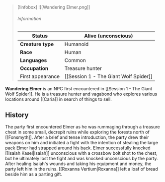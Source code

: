 > [!infobox]
> ![[Wandering Elmer.png]]  
> ###### Information 
> Status | Alive (unconscious) |  
> ---|---|
>| **Creature type** | Humanoid |
>| **Race** | Human |  
>| **Languages** | Common |  
>| **Occupation** | Treasure hunter |  
>| First appearance | [[Session 1 - The Giant Wolf Spider]] |

**Wandering Elmer** is an NPC first encountered in [[Session 1 - The Giant Wolf Spider]]. He is a treasure hunter and vagabond who explores various locations around [[Caria]] in search of things to sell.
## History

The party first encountered Elmer as he was rummaging through a treasure chest in some small, decrepit ruins while exploring the forests north of [[Fonsmyth]]. After a brief and tense introduction, the party drew their weapons on him and initiated a fight with the intention of stealing the large pack Elmer had strapped around his back. Elmer successfully knocked [[Isaiah Kasel|Isaiah]] unconscious with a crossbow bolt shot to the chest, but he ultimately lost the fight and was knocked unconscious by the party. After healing Isaiah's wounds and taking his equipment and money, the party left him in the ruins. [[Roxanna Vertium|Roxanna]] left a loaf of bread beside him as a parting gift.